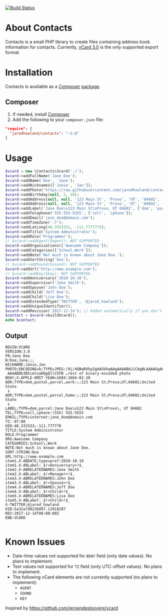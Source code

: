 [![Build Status](https://travis-ci.org/jaredhowland/contacts.svg?branch=master)](https://travis-ci.org/jaredhowland/contacts)

About Contacts
==============
Contacts is a small PHP library to create files containing address book information for contacts. Currently, [vCard 3.0][3] is the only supported export format.

Installation
============
Contacts is available as a [Composer][1] [package][2].

Composer
--------
1. If needed, install [Composer][1]
2. Add the following to your `composer.json` file:
```json
"require": {
  "jaredhowland/contacts": "~3.0"
}
```

Usage
=====
```php
$vcard = new \Contacts\Vcard('./');
$vcard->addFullName('Jane Doe');
$vcard->addName('Doe', 'Jane');
$vcard->addNicknames(['Janie', 'Jan']);
$vcard->addPhoto('https://raw.githubusercontent.com/jaredhowland/contacts/master/Test/files/photo.jpg');
$vcard->addBirthday(null, 2, 10);
$vcard->addAddress(null, null, '123 Main St', 'Provo', 'UT', '84602', 'United States', ['dom', 'postal', 'parcel', 'work']);
$vcard->addAddress(null, null, '123 Main St', 'Provo', 'UT', '84602', 'United States', ['dom', 'postal', 'parcel', 'home']);
$vcard->addLabel('Jane Doe\n123 Main St\nProvo, UT 84602', ['dom', 'parcel']);
$vcard->addTelephone('555-555-5555', ['cell', 'iphone']);
$vcard->addEmail('jane_doe@domain.com');
$vcard->addTimeZone('-7');
$vcard->addLatLong(40.3333331, -111.7777775);
$vcard->addTitle('System Administrator');
$vcard->addRole('Programmer');
// $vcard->addAgent($agent); NOT SUPPORTED
$vcard->addOrganizations(['Awesome Company']);
$vcard->addCategories(['School,Work']);
$vcard->addNote('Not much is known about Jane Doe.');
$vcard->addSortString('Doe');
// $vcard->addSound($sound); NOT SUPPORTED
$vcard->addUrl('http://www.example.com');
// $vcard->addKey($key); NOT SUPPORTED
$vcard->addAnniversary('2010-10-10');
$vcard->addSupervisor('Jane Smith');
$vcard->addSpouse('John Doe');
$vcard->addChild('Jeff Doe');
$vcard->addChild('Lisa Doe');
$vcard->addExtendedType('TWITTER', '@jared_howland');
$vcard->addUniqueIdentifier();
$vcard->addRevision('2017-12-14'); // Added automatically if you don't call this method
$contact = $vcard->buildVcard();
echo $contact;
```

Output
------
```
BEGIN:VCARD
VERSION:3.0
FN:Jane Doe
N:Doe;Jane;;;
NICKNAME:Janie,Jan
PHOTO;ENCODING=b;TYPE=JPEG:/9j/4QBwRXhpZgAASUkqAAgAAAABAJiCAgBLAAAAGgAAAA
 AAAABDb3B5cmlnaHQgQllVIFB …rest of binary-encoded photo
BDAY;X-APPLE-OMIT-YEAR=1604:1604-02-10
ADR;TYPE=dom,postal,parcel,work:;;123 Main St;Provo;UT;84602;United State
 s
ADR;TYPE=dom,postal,parcel,home:;;123 Main St;Provo;UT;84602;United State
 s
LABEL;TYPE=dom,parcel:Jane Doe\n123 Main St\nProvo\, UT 84602
TEL;TYPE=cell,iphone:(555) 555-5555
EMAIL;TYPE=internet:jane_doe@domain.com
TZ:-07:00
GEO:40.333333;-111.777778
TITLE:System Administrator
ROLE:Programmer
ORG:Awesome Company
CATEGORIES:School\,Work
NOTE:Not much is known about Jane Doe.
SORT-STRING:Doe
URL:http://www.example.com
item1.X-ABDATE;type=pref:2010-10-10
item1.X-ABLabel:_$!<Anniversary>!$_
item2.X-ABRELATEDNAMES:Jane Smith
item2.X-ABLabel:_$!<Manager>!$_
item3.X-ABRELATEDNAMES:John Doe
item3.X-ABLabel:_$!<Spouse>!$_
item4.X-ABRELATEDNAMES:Jeff Doe
item4.X-ABLabel:_$!<Child>!$_
item5.X-ABRELATEDNAMES:Lisa Doe
item5.X-ABLabel:_$!<Child>!$_
X-TWITTER:@jared_howland
UID:5a32a74023b097.12918287
REV:2017-12-14T00:00:00Z
END:VCARD


```

Known Issues
============
  * Date-time values not supported for `BDAY` field (only date values). No plans to implement.
  * Text values not supported for `TZ` field (only UTC-offset values). No plans to implement.
  * The following vCard elements are not currently supported (no plans to implement):
      * `AGENT`
      * `SOUND`
      * `KEY`

Inspired by https://github.com/jeroendesloovere/vcard

[1]: https://getcomposer.org
[2]: http://packagist.org/
[3]: https://tools.ietf.org/html/rfc2426
